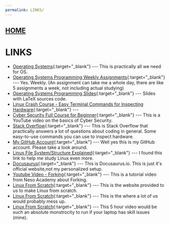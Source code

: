 ```yaml
---
permalink: LINKS/
---
```


## [HOME](../)

# LINKS

* [Operating Systems](https://os.vlsm.org/){:target="_blank"} ---
  This is practically all we need for OS.
* [Operating Systems Programming Weekly Assignments](https://demos.vlsm.org/){:target="_blank"} ---
  Yes. Weekly. (An assignment can take me a whole day, there are like 5 assignments a week, not including actual studying)
* [Operating Systems Programming Slides](https://docos.vlsm.org/){:target="_blank"} ---
  Slides with LaTeX sources code.
* [Linux Crash Course - Easy Terminal Commands for Inspecting Hardware](https://youtu.be/oGyJr-iUwt8?si=59V2boc0XfmlFekg){:target="_blank"} ---
* [Cyber Security Full Course for Beginner](https://youtu.be/U_P23SqJaDc){:target="_blank"} ---
  This is a YouTube video on the basics of Cyber Security. 
* [Stack Overflow](https://stackoverflow.com/){:target="_blank"} ---
  This is Stack Overflow that practically answers a lot of questions about coding in general.
Some easy-to-use commands you can use to inspect hardware. 
* [My GitHub Account](https://github.com/neaurellia/os242){:target="_blank"} ---
  Well yes this is my GitHub account. Please take a look around.
* [Linux File System/Structure Explained](https://www.youtube.com/watch?v=HbgzrKJvDRw){:target="_blank"} ---
  I found this link to help me study Linux even more.
* [Docusaurus](https://docusaurus.io/){:target="_blank"} ---
  This is Docusaurus.io. This is just it's official website,not my personalized setup.
* [Youtube Video - Forking](https://www.youtube.com/watch?v=IFEFVXvjiHY&t=75s&pp=ygUbZm9ya2luZyBpbiBvcGVyYXRpbmcgc3lzdGVt){:target="_blank"} ---
  This is a tutorial video from Neso Academy about Forking.
* [Linux From Scratch](https://www.linuxfromscratch.org/lfs/view/12.2/chapter05/gcc-libstdc++.html){:target="_blank"} ---
  This is the website provided to us to make Linux from scratch.
* [Linux From Scratch](https://www.youtube.com/watch?v=vMdPHpPiy4Q&list=PLyc5xVO2uDsDzdT8lkx430hZ-gY69wgS3&index=6&pp=iAQB){:target="_blank"} ---
  This is the where a lot of us would probably mess up.
* [Linux From Scratch](https://www.youtube.com/watch?v=ReIeiTqYTGc&list=PLyc5xVO2uDsDzdT8lkx430hZ-gY69wgS3&index=18){:target="_blank"} ---
  This 5 hour video would be such an absolute monstrocity to run if your laptop has skill issues (mine).
